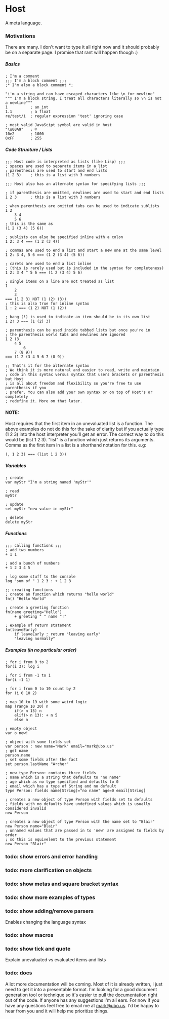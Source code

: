 
# Host 
A meta language.

### Motivations 
There are many. I don't want to type it all right now and it should
probably be on a separate page.  I promise that rant will happen though :)

##### Basics
    ; I'm a comment
    ;;; I'm a block comment ;;;
    ;* I'm also a block comment *;
    
    "i'm a string and can have escaped characters like \n for newline"
    """ I'm a block string. I treat all characters literally so \n is not a newline"""
    1          ; an int
    1.1        ; a float
    re/test/i  ; regular expression 'test' ignoring case   
     
    ; most valid JavaScipt symbol are valid in host
    "\u00A9"   ; ©
    10e2       ; 1000
    0xFF       ; 255

##### Code Structure / Lists
	;;; Host code is interpreted as lists (like Lisp) ;;;    
    ; spaces are used to separate items in a list    
    ; parenthesis are used to start and end lists
    (1 2 3)    ; this is a list with 3 numbers
        
    ;;; Host also has an alternate syntax for specifying lists ;;;
        
    ; if parenthesis are omitted, newlines are used to start and end lists    
    1 2 3      ; this is a list with 3 numbers
        
    ; when parenthesis are omitted tabs can be used to indicate sublists
    1 2
        3 4
        5 6
    ; this is the same as
    (1 2 (3 4) (5 6))
        
    ; sublists can also be specified inline with a colon
    1 2: 3 4 === (1 2 (3 4))
        
    ; commas are used to end a list and start a new one at the same level
    1 2: 3 4, 5 6 === (1 2 (3 4) (5 6))
        
    ; carets are used to end a list inline
    ; (this is rarely used but is included in the syntax for completeness) 
    1 2: 3 4 ^ 5 6 === (1 2 (3 4) 5 6)
        
    ; single items on a line are not treated as list
    1
        2
        3
    === (1 2 3) NOT (1 (2) (3))
    ; this is also true for inline syntax
    1 : 2 === (1 2) NOT (1 (2))
        
    ; bang (!) is used to indicate an item should be in its own list
    1 2! 3 === (1 (2) 3)
        
    ; parenthesis can be used inside tabbed lists but once you're in 
    ; the parenthesis world tabs and newlines are ignored
    1 2 (3 
        4 5
            6
        7 (8 9))
    === (1 2 (3 4 5 6 7 (8 9))        
       
    ;; That's it for the alternate syntax
    ; We think it is more natural and easier to read, write and maintain  
    ; code in this syntax versus syntax that users brackets or parenthesis but Host  
    ; is all about freedom and flexibility so you're free to use parenthesis if you   
    ; prefer. You can also add your own syntax or on top of Host's or completely   
    ; redefine it. More on that later.

#### NOTE: 
Host requires that the first item in an unevaluated list is a function.
The above examples do not do this for the sake of clarity but if you 
actually type (1 2 3) into the host interpreter you'll get an error. 
The correct way to do this would be (list 1 2 3). "list" is a function 
which just returns its arguments. Comma as the first item in a list is 
a shorthand notation for this. e.g: 
    
    (, 1 2 3) === (list 1 2 3)) 

##### Variables
    ; create
    var myStr "I'm a string named 'myStr'"
        
    ; read
    myStr
        
    ; update
    set myStr "new value in myStr"
        
    ; delete
    delete myStr
        
    
##### Functions
    ;;; calling functions ;;;
    ; add two numbers
    + 1 1
    
    ; add a bunch of numbers 
    + 1 2 3 4 5
    
    ; log some stuff to the console
    log "sum of " 1 2 3 : + 1 2 3
    
    ;; creating functions
    ; create an function which returns "hello world" 
    fn() "Hello World"
    
    ; create a greeting function
    fn(name greeting="Hello")
        + greeting " " name "!"
        
    ; example of return statement
    fn(leaveEarly)
        if leaveEarly : return "leaving early"
        "leaving normally"
    
        
##### Examples (in no particular order)
    ; for i from 0 to 2
    for(i 3): log i
        
    ; for i from -1 to 1
    for(i -1 1)
        
    ; for i from 0 to 10 count by 2
    for (i 0 10 2)
        
    ; map 10 to 19 with some weird logic
    map (range 10 20) n
        if(> n 15) n
        elif(> n 13): + n 5
        else n
        
    ; empty object
    var o new!
        
    ; object with some fields set
    var person : new name="Mark" email="mark@ubo.us"
    ; get name
    person.name
    ; set some fields after the fact
    set person.lastName "Archer"
        
    ; new type Person: contains three fields 
    ; name which is a string that defaults to "no name"
    ; age which as no type specified and defaults to 0
    ; email which has a type of String and no default
    type Person: fields name[String]="no name" age=0 email[String]
        
    ; creates a new object of type Person with fields set to defaults
    ; fields with no defaults have undefined values which is usually considered invalid
    new Person
        
    ; creates a new object of type Person with the name set to "Blair"
    new Person name="Blair"
    ; unnamed values that are passed in to 'new' are assigned to fields by order 
    ; so this is equivelent to the previous statement 
    new Person "Blair"
    
    
### todo: show errors and error handling

### todo: more clarification on objects
    
### todo: show metas and square bracket syntax

### todo: show more examples of types

### todo: show adding/remove parsers 
Enables changing the language syntax

### todo: show macros

### todo: show tick and quote
Explain unevaluated vs evaluated items and lists

### todo: docs
A lot more documentation will be coming.  Most of it is already written, 
I just need to get it into a presentable format.  I'm looking for a good
document generation tool or technique so it's easier to pull the documentation
right out of the code.  If anyone has any suggestions I'm all ears.  For now if
you have any questions feel free to email me at mark@ubo.us. 
I'd be happy to hear from you and it will help me prioritize things.
